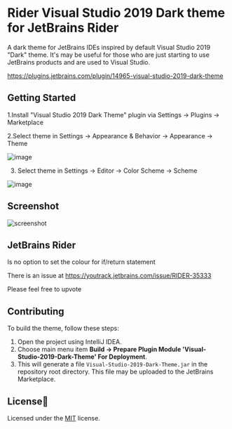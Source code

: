 # Rider Visual Studio 2019 Dark theme for JetBrains Rider
 A dark theme for JetBrains IDEs inspired by default Visual Studio 2019 "Dark" theme. It's may be useful for those who are just starting to use JetBrains products and are used to Visual Studio.
 
 https://plugins.jetbrains.com/plugin/14965-visual-studio-2019-dark-theme
 
## Getting Started

1.Install "Visual Studio 2019 Dark Theme" plugin via Settings → Plugins → Marketplace

2.Select theme in Settings → Appearance & Behavior → Appearance → Theme

![image](https://user-images.githubusercontent.com/29205560/121219219-2532e080-c88c-11eb-9d25-c43ffccfd144.png)

3. Select theme in Settings → Editor → Color Scheme → Scheme

![image](https://user-images.githubusercontent.com/29205560/121219318-3e3b9180-c88c-11eb-9e0c-f3322d7b5413.png)

## Screenshot

![screenshot](https://github.com/RomanSoloweow/Rider-Visual-Studio-2019-Dark-Theme/blob/master/Screenshot.png)

## JetBrains Rider

Is no option to set the colour for if/return statement

There is an issue at https://youtrack.jetbrains.com/issue/RIDER-35333

Please feel free to upvote

## Contributing

To build the theme, follow these steps:

1. Open the project using IntelliJ IDEA.
2. Choose main menu item **Build → Prepare Plugin Module 'Visual-Studio-2019-Dark-Theme' For Deployment**.
3. This will generate a file `Visual-Studio-2019-Dark-Theme.jar` in the repository root directory. This file may be uploaded to the JetBrains Marketplace.

## License📑

Licensed under the [MIT](LICENSE) license.
